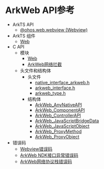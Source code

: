 # ArkWeb API参考 

- ArkTS API 
  - [@ohos.web.webview (Webview)](js-apis-webview.md)
- ArkTS 组件
  - [Web](ts-basic-components-web.md)
- C API
  - 模块
    - [Web](_web.md)
    - [ArkWeb网络拦截](arkweb_scheme_handler.md)
  - 头文件和结构体
    - 头文件
      - [native_interface_arkweb.h](native__interface__arkweb_8h.md)
      - [arkweb_interface.h](arkweb__interface_8h.md)
      - [arkweb_type.h](arkweb__type_8h.md)
    - 结构体
      - [ArkWeb_AnyNativeAPI](_ark_web___any_native_a_p_i.md)
      - [ArkWeb_ComponentAPI](_ark_web___component_a_p_i.md)
      - [ArkWeb_ControllerAPI](_ark_web___controller_a_p_i.md)
      - [ArkWeb_JavaScriptBridgeData](_ark_web___java_script_bridge_data.md)
      - [ArkWeb_JavaScriptObject](_ark_web___java_script_object.md)
      - [ArkWeb_ProxyMethod](_ark_web___proxy_method.md)
      - [ArkWeb_ProxyObject](_ark_web___proxy_object.md)
- 错误码
  - [Webview错误码](errorcode-webview.md)
  - [ArkWeb NDK接口异常错误码](arkweb_error_code.md)
  - [ArkWeb网络协议栈错误码](arkweb_net_error_list.md)


